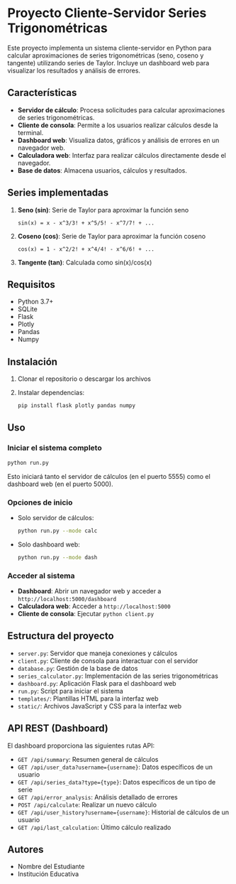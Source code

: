# Proyecto Cliente-Servidor Series Trigonométricas

Este proyecto implementa un sistema cliente-servidor en Python para calcular aproximaciones de series trigonométricas (seno, coseno y tangente) utilizando series de Taylor. Incluye un dashboard web para visualizar los resultados y análisis de errores.

## Características

- **Servidor de cálculo**: Procesa solicitudes para calcular aproximaciones de series trigonométricas.
- **Cliente de consola**: Permite a los usuarios realizar cálculos desde la terminal.
- **Dashboard web**: Visualiza datos, gráficos y análisis de errores en un navegador web.
- **Calculadora web**: Interfaz para realizar cálculos directamente desde el navegador.
- **Base de datos**: Almacena usuarios, cálculos y resultados.

## Series implementadas

1. **Seno (sin)**: Serie de Taylor para aproximar la función seno
   ```
   sin(x) = x - x^3/3! + x^5/5! - x^7/7! + ...
   ```

2. **Coseno (cos)**: Serie de Taylor para aproximar la función coseno
   ```
   cos(x) = 1 - x^2/2! + x^4/4! - x^6/6! + ...
   ```

3. **Tangente (tan)**: Calculada como sin(x)/cos(x)

## Requisitos

- Python 3.7+
- SQLite
- Flask
- Plotly
- Pandas
- Numpy

## Instalación

1. Clonar el repositorio o descargar los archivos

2. Instalar dependencias:
   ```bash
   pip install flask plotly pandas numpy
   ```

## Uso

### Iniciar el sistema completo

```bash
python run.py
```

Esto iniciará tanto el servidor de cálculos (en el puerto 5555) como el dashboard web (en el puerto 5000).

### Opciones de inicio

- Solo servidor de cálculos:
  ```bash
  python run.py --mode calc
  ```

- Solo dashboard web:
  ```bash
  python run.py --mode dash
  ```

### Acceder al sistema

- **Dashboard**: Abrir un navegador web y acceder a `http://localhost:5000/dashboard`
- **Calculadora web**: Acceder a `http://localhost:5000`
- **Cliente de consola**: Ejecutar `python client.py`

## Estructura del proyecto

- `server.py`: Servidor que maneja conexiones y cálculos
- `client.py`: Cliente de consola para interactuar con el servidor
- `database.py`: Gestión de la base de datos
- `series_calculator.py`: Implementación de las series trigonométricas
- `dashboard.py`: Aplicación Flask para el dashboard web
- `run.py`: Script para iniciar el sistema
- `templates/`: Plantillas HTML para la interfaz web
- `static/`: Archivos JavaScript y CSS para la interfaz web

## API REST (Dashboard)

El dashboard proporciona las siguientes rutas API:

- `GET /api/summary`: Resumen general de cálculos
- `GET /api/user_data?username={username}`: Datos específicos de un usuario
- `GET /api/series_data?type={type}`: Datos específicos de un tipo de serie
- `GET /api/error_analysis`: Análisis detallado de errores
- `POST /api/calculate`: Realizar un nuevo cálculo
- `GET /api/user_history?username={username}`: Historial de cálculos de un usuario
- `GET /api/last_calculation`: Último cálculo realizado

## Autores

- Nombre del Estudiante
- Institución Educativa
